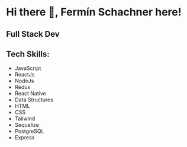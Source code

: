 <h1> Hi there 👋, Fermín Schachner here! </h1>
<h2>Full Stack Dev </h2>
<h2>Tech Skills: </h2>
<ul>
  <li> JavaScript</li>
  <li> ReactJs</li>
  <li> NodeJs</li>
  <li> Redux</li>
  <li> React Native</li>
  <li> Data Structures</li>
  <li> HTML</li>
  <li> CSS</li>
  <li> Tailwind</li>
  <li> Sequelize</li>
  <li> PostgreSQL</li>
  <li> Express</li>
  </ul>

<!--
**fern1s/fern1s** is a ✨ _special_ ✨ repository because its `README.md` (this file) appears on your GitHub profile.

Here are some ideas to get you started:

- 🔭 I’m currently working on ...
- 🌱 I’m currently learning ...
- 👯 I’m looking to collaborate on ...
- 🤔 I’m looking for help with ...
- 💬 Ask me about ...
- 📫 How to reach me: ...
- 😄 Pronouns: ...
- ⚡ Fun fact: ...
-->

